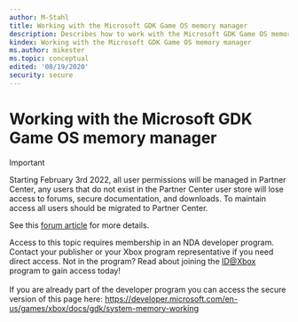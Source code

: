 ```yaml
---
author: M-Stahl
title: Working with the Microsoft GDK Game OS memory manager
description: Describes how to work with the Microsoft GDK Game OS memory manager.
kindex: Working with the Microsoft GDK Game OS memory manager
ms.author: mikester
ms.topic: conceptual
edited: '08/19/2020'
security: secure
---
```


# Working with the Microsoft GDK Game OS memory manager
> [!IMPORTANT]
> Starting February 3rd 2022, all user permissions will be managed in Partner Center, any users that do not exist in the Partner Center user store will lose access to forums, secure documentation, and downloads. To maintain access all users should be migrated to Partner Center. <p></p>See this <a href="https://forums.xboxlive.com/articles/132187/breaking-change-user-access-for-forums-secure-docu.html">forum article</a> for more details.  

 Access to this topic requires membership in an NDA developer program. Contact your publisher or your Xbox program representative if you need direct access. Not in the program? Read about joining the <a href="https://www.xbox.com/Developers/id">ID@Xbox</a> program to gain access today!  <br/><br/>If you are already part of the developer program you can access the secure version of this page here: <a target="_blank" href="https://developer.microsoft.com/en-us/games/xbox/docs/gdk/system-memory-working">https://developer.microsoft.com/en-us/games/xbox/docs/gdk/system-memory-working</a>